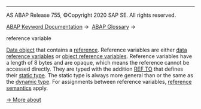   

* * *

AS ABAP Release 755, ©Copyright 2020 SAP SE. All rights reserved.

[ABAP Keyword Documentation](javascript:call_link\('abenabap.htm'\)) →  [ABAP Glossary](javascript:call_link\('abenabap_glossary.htm'\)) → 

reference variable

[Data object](javascript:call_link\('abendata_object_glosry.htm'\) "Glossary Entry") that contains a [reference](javascript:call_link\('abenreference_glosry.htm'\) "Glossary Entry"). Reference variables are either [data reference variables](javascript:call_link\('abendata_reference_variable_glosry.htm'\) "Glossary Entry") or [object reference variables](javascript:call_link\('abenobject_refer_variable_glosry.htm'\) "Glossary Entry"). Reference variables have a length of 8 bytes and are opaque, which means the reference cannot be accessed directly. They are typed with the addition [REF TO](javascript:call_link\('abaptypes_references.htm'\)) that defines their [static type](javascript:call_link\('abenstatic_type_glosry.htm'\) "Glossary Entry"). The static type is always more general than or the same as the [dynamic type](javascript:call_link\('abendynamic_type_glosry.htm'\) "Glossary Entry"). For assignments between reference variables, [reference semantics](javascript:call_link\('abenreference_semantics_glosry.htm'\) "Glossary Entry") apply.

[→ More about](javascript:call_link\('abapdata_references.htm'\))